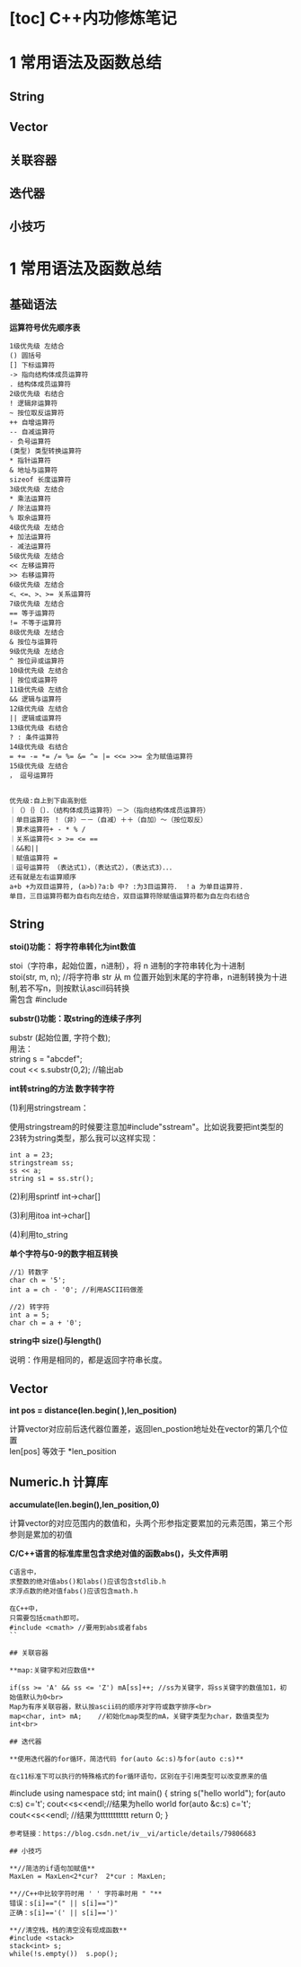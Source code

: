 [toc]
 C++内功修炼笔记
 =============
# 1 常用语法及函数总结
## String
## Vector
## 关联容器
## 迭代器
## 小技巧


# 1 常用语法及函数总结

## 基础语法
**运算符号优先顺序表**
```
1级优先级 左结合
() 圆括号
[] 下标运算符
-> 指向结构体成员运算符
. 结构体成员运算符
2级优先级 右结合
! 逻辑非运算符
~ 按位取反运算符
++ 自增运算符
-- 自减运算符
- 负号运算符
(类型) 类型转换运算符
* 指针运算符
& 地址与运算符
sizeof 长度运算符
3级优先级 左结合
* 乘法运算符
/ 除法运算符
% 取余运算符
4级优先级 左结合
+ 加法运算符
- 减法运算符
5级优先级 左结合
<< 左移运算符
>> 右移运算符
6级优先级 左结合
<、<=、>、>= 关系运算符
7级优先级 左结合
== 等于运算符
!= 不等于运算符
8级优先级 左结合
& 按位与运算符
9级优先级 左结合
^ 按位异或运算符
10级优先级 左结合
| 按位或运算符
11级优先级 左结合
&& 逻辑与运算符
12级优先级 左结合
|| 逻辑或运算符
13级优先级 右结合
? : 条件运算符
14级优先级 右结合
= += -= *= /= %= &= ^= |= <<= >>= 全为赋值运算符
15级优先级 左结合
， 逗号运算符


优先级:自上到下由高到低
｜（）｛｝〔〕．（结构体成员运算符）－＞（指向结构体成员运算符）
｜单目运算符 ！（非）－－（自减）＋＋（自加）～（按位取反）
｜算术运算符+ - * % /
｜关系运算符< > >= <= ==
｜&&和||
｜赋值运算符 =
｜逗号运算符 （表达式1），（表达式2），（表达式3）．．．
还有就是左右运算顺序
a+b +为双目运算符, (a>b)?a:b 中? :为3目运算符． ！a 为单目运算符.
单目，三目运算符都为自右向左结合，双目运算符除赋值运算符都为自左向右结合
```

 
## String

**stoi()功能： 将字符串转化为int数值**

stoi（字符串，起始位置，n进制），将 n 进制的字符串转化为十进制<br>
stoi(str, m, n); //将字符串 str 从 m 位置开始到末尾的字符串，n进制转换为十进制,若不写n，则按默认ascill码转换<br>
需包含 #include <string>

**substr()功能：取string的连续子序列**

substr (起始位置, 字符个数);<br>
用法：<br>
string s = "abcdef";<br>
cout << s.substr(0,2); //输出ab<br>

**int转string的方法 数字转字符**

(1)利用stringstream：

使用stringstream的时候要注意加#include"sstream"。比如说我要把int类型的23转为string类型，那么我可以这样实现：
```
int a = 23;
stringstream ss;
ss << a;
string s1 = ss.str();
```
(2)利用sprintf int->char[]

(3)利用itoa int->char[]

(4)利用to_string

**单个字符与0-9的数字相互转换**
```
//1）转数字
char ch = '5';
int a = ch - '0'; //利用ASCII码做差

//2) 转字符
int a = 5;
char ch = a + '0';
```

**string中 size()与length()**

说明：作用是相同的，都是返回字符串长度。

## Vector

**int pos = distance(len.begin( ),len_position)**

计算vector对应前后迭代器位置差，返回len_postion地址处在vector的第几个位置<br>
len[pos]  等效于 *len_position<br>


## Numeric.h 计算库

**accumulate(len.begin(),len_position,0)** 

计算vector的对应范围内的数值和，头两个形参指定要累加的元素范围，第三个形参则是累加的初值<br>



**C/C++语言的标准库里包含求绝对值的函数abs()，头文件声明**
```
C语言中，
求整数的绝对值abs()和labs()应该包含stdlib.h
求浮点数的绝对值fabs()应该包含math.h

在C++中，
只需要包括cmath即可。
#include <cmath> //要用到abs或者fabs
``

## 关联容器

**map:关键字和对应数值**

if(ss >= 'A' && ss <= 'Z') mA[ss]++; //ss为关键字，将ss关键字的数值加1，初始值默认为0<br>
Map为有序关联容器，默认按ascii码的顺序对字符或数字排序<br>
map<char, int> mA;    //初始化map类型的mA，关键字类型为char，数值类型为int<br>

## 迭代器

**使用迭代器的for循环，简洁代码 for(auto &c:s)与for(auto c:s)**

在c11标准下可以执行的特殊格式的for循环语句，区别在于引用类型可以改变原来的值
```
#include<iostream>
using namespace std;
int main()
{
    string s("hello world");
    for(auto c:s)
    c='t';
    cout<<s<<endl;//结果为hello world
    for(auto &c:s)
    c='t';
    cout<<s<<endl; //结果为ttttttttttt
    return 0;
}
```
参考链接：https://blog.csdn.net/iv__vi/article/details/79806683

## 小技巧

**//简洁的if语句加赋值**
MaxLen = MaxLen<2*cur?  2*cur : MaxLen;

**//C++中比较字符时用 ' ' 字符串时用 " "**
错误：s[i]=="(" || s[i]==")"
正确：s[i]=='(' || s[i]==')'

**//清空栈，栈的清空没有现成函数**
#include <stack>
stack<int> s;
while(!s.empty())  s.pop();


